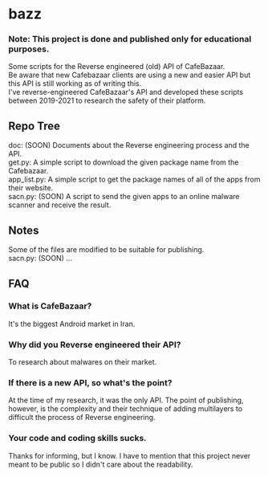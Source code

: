 # bazz

### Note: This project is done and published only for educational purposes.
Some scripts for the Reverse engineered (old) API of CafeBazaar.   
Be aware that new Cafebazaar clients are using a new and easier API but this API is still working as of writing this.   
I've reverse-engineered CafeBazaar's API and developed these scripts between 2019-2021 to research the safety of their platform.   
## Repo Tree
doc: (SOON) Documents about the Reverse engineering process and the API.   
get.py: A simple script to download the given package name from the Cafebazaar.   
app_list.py: A simple script to get the package names of all of the apps from their website.   
sacn.py: (SOON) A script to send the given apps to an online malware scanner and receive the result.   
## Notes
Some of the files are modified to be suitable for publishing.   
sacn.py: (SOON) ...   
## FAQ
### What is CafeBazaar?
It's the biggest Android market in Iran.
### Why did you Reverse engineered their API?
To research about malwares on their market.
### If there is a new API, so what's the point?
At the time of my research, it was the only API. The point of publishing, however, is the complexity and their technique of adding multilayers to difficult the process of Reverse engineering.
### Your code and coding skills sucks.
Thanks for informing, but I know. I have to mention that this project never meant to be public so I didn't care about the readability.

